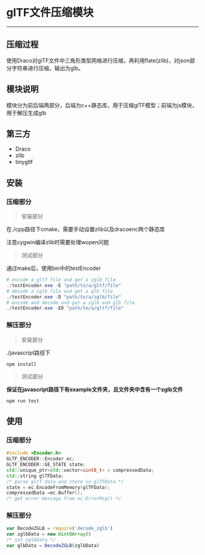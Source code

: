 # glTF文件压缩模块

---

## 压缩过程

使用Draco对glTF文件中三角形类型网格进行压缩，再利用flate(zlib)，对json部分字符串进行压缩，输出为glb。

## 模块说明

模块分为前后端两部分，后端为c++静态库，用于压缩glTF模型；前端为js模块，用于解压生成glb

## 第三方

* Draco
* zlib
* tinygltf

## 安装

### 压缩部分

> 安装部分

在./cpp路径下cmake，需要手动设置zlib以及dracoenc两个静态库

注意cygwin编译zlib时需要处理wopen问题

> 测试部分

通过make后，使用bin中的testEncoder

```powershell
# encode a gltf file and get a zglb file
./testEncoder.exe -E "path/to/a/gltf/file"
# decode a zglb file and get a glb file
./testEncoder.exe -D "path/to/a/zglb/file"
# encode and decode and get a zglb and glb file
./testEncoder.exe -ED "path/to/a/gltf/file"
```

### 解压部分

> 安装部分

./javascript路径下

```shell
npm install
```

> 测试部分

**保证在javascript路径下有example文件夹，且文件夹中含有一个zglb文件**

```shell
npm run test
```

## 使用

### 压缩部分

```c++
#include <Encoder.h>
GLTF_ENCODER::Encoder ec;
GLTF_ENCODER::GE_STATE state;
std::unique_ptr<std::vector<uint8_t> > compressedData;
std::string glTFData;
/* parse gltf data and store in glTFData */
state = ec.EncodeFromMemory(glTFData);
compressedData =ec.Buffer();
/* get error message from ec.ErrorMsg() */
```

### 解压部分

```js
var DecodeZGLB = require('decode_zglb')
var zglbData = new Uint8Array()
/* set zglbData */
var glbData = DecodeZGLB(zglbData)
```

